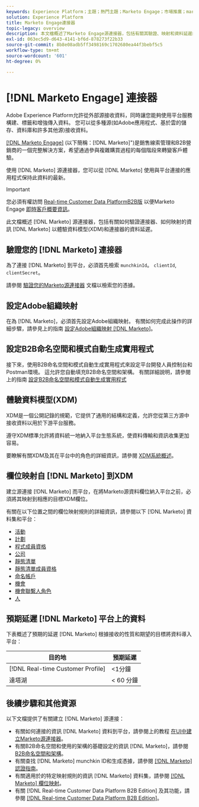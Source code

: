 ```yaml
---
keywords: Experience Platform；主題；熱門主題；Marketo Engage；市場推廣；marketo engage;marketo
solution: Experience Platform
title: Marketo Engage連接器
topic-legacy: overview
description: 本文檔概述了Marketo Engage源連接器，包括有關其驗證、映射和資料延遲的資訊。
exl-id: 063ec5d9-d643-4141-bf6d-878273f22b33
source-git-commit: 8b8e08adb5ff3498169c1702680ea44f3bebf5c5
workflow-type: tm+mt
source-wordcount: '601'
ht-degree: 0%

---
```


# [!DNL Marketo Engage] 連接器

Adobe Experience Platform允許從外部源接收資料，同時讓您能夠使用平台服務構建、標籤和增強傳入資料。 您可以從多種源(如Adobe應用程式、基於雲的儲存、資料庫和許多其他源)接收資料。

[[!DNL Marketo Engage]](https://www.marketo.com/software/) (以下簡稱：[!DNL Marketo]&quot;)是銷售線索管理和B2B營銷商的一個完整解決方案，希望通過參與複雜購買過程的每個階段來轉變客戶體驗。

使用 [!DNL Marketo] 源連接器，您可以從 [!DNL Marketo] 使用與平台連接的應用程式保持此資料的最新。

>[!IMPORTANT]
>
>您必須有權訪問 [Real-time Customer Data PlatformB2B版](../../../../rtcdp/b2b-overview.md) 以便Marketo Engage [即時客戶概要資訊](../../../../profile/home.md)。

此文檔概述 [!DNL Marketo] 源連接器，包括有關如何驗證連接器、如何映射的資訊 [!DNL Marketo] 以體驗資料模型(XDM)和連接器的資料延遲。

## 驗證您的 [!DNL Marketo] 連接器

為了連接 [!DNL Marketo] 到平台，必須首先檢索 `munchkinId`。 `clientId`, `clientSecret`。

請參閱 [驗證您的Marketo源連接器](./marketo-auth.md) 文檔以檢索您的憑據。

## 設定Adobe組織映射

在為 [!DNL Marketo]，必須首先設定Adobe組織映射。 有關如何完成此操作的詳細步驟，請參見上的指南 [設定Adobe組織映射 [!DNL Marketo]](https://experienceleague.adobe.com/docs/marketo/using/product-docs/core-marketo-concepts/miscellaneous/set-up-adobe-organization-mapping.html)。

## 設定B2B命名空間和模式自動生成實用程式

接下來，使用B2B命名空間和模式自動生成實用程式來設定平台開發人員控制台和Postman環境。 這允許您自動填充B2B命名空間和架構。 有關詳細說明，請參閱上的指南 [設定B2B命名空間和模式自動生成實用程式](./marketo-namespaces.md)

## 體驗資料模型(XDM)

XDM是一個公開記錄的規範，它提供了通用的結構和定義，允許您從第三方源中接收資料以用於下游平台服務。

遵守XDM標準允許將資料統一地納入平台生態系統，使資料傳輸和資訊收集更加容易。

要瞭解有關XDM及其在平台中的角色的詳細資訊，請參閱 [XDM系統概述](../../../../xdm/home.md)。

## 欄位映射自 [!DNL Marketo] 到XDM

建立源連接 [!DNL Marketo] 而平台，在將Marketo源資料欄位納入平台之前，必須將其映射到相應的目標XDM欄位。

有關在以下位置之間的欄位映射規則的詳細資訊，請參閱以下 [!DNL Marketo] 資料集和平台：

* [活動](../mapping/marketo.md#activities)
* [計劃](../mapping/marketo.md#programs)
* [程式成員資格](../mapping/marketo.md#program-memberships)
* [公司](../mapping/marketo.md#companies)
* [靜態清單](../mapping/marketo.md#static-lists)
* [靜態清單成員資格](../mapping/marketo.md#static-list-memberships)
* [命名帳戶](../mapping/marketo.md#named-accounts)
* [機會](../mapping/marketo.md#opportunities)
* [機會聯繫人角色](../mapping/marketo.md#opportunity-contact-roles)
* [人](../mapping/marketo.md#persons)

## 預期延遲 [!DNL Marketo] 平台上的資料

下表概述了預期的延遲 [!DNL Marketo] 根據接收的性質和期望的目標將資料導入平台：

| 目的地 | 預期延遲 |
| ----------- | ---------------- |
| [!DNL Real-time Customer Profile] | &lt;1分鐘 |
| 達塔湖 | &lt; 60 分鐘 |

## 後續步驟和其他資源

以下文檔提供了有關建立 [!DNL Marketo] 源連接：

* 有關如何連接的資訊 [!DNL Marketo] 資料到平台，請參閱上的教程 [在UI中建立Marketo源連接器](../../../tutorials/ui/create/adobe-applications/marketo.md)。
* 有關B2B命名空間和使用的架構的基礎設定的資訊 [!DNL Marketo]，請參閱 [B2B命名空間和架構](./marketo-namespaces.md)。
* 有關查找 [!DNL Marketo] munchkin ID和生成憑據，請參閱 [[!DNL Marketo] 認證指南](./marketo-auth.md)。
* 有關適用於的特定映射規則的資訊 [!DNL Marketo] 資料集，請參閱 [[!DNL Marketo] 欄位映射](../mapping/marketo.md)。
* 有關 [!DNL Real-time Customer Data Platform B2B Edition] 及其功能，請參閱 [[!DNL Real-time Customer Data Platform B2B Edition]](../../../../rtcdp/b2b-overview.md)。
